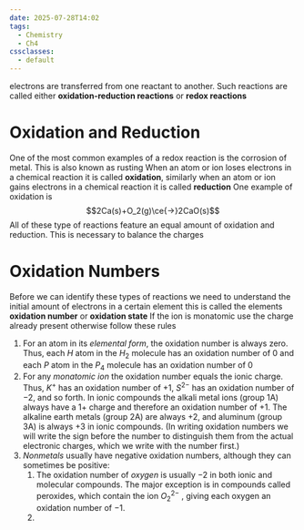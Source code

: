 ```yaml
---
date: 2025-07-28T14:02
tags:
  - Chemistry
  - Ch4
cssclasses:
  - default
---
```

electrons are transferred from one reactant to another. Such reactions are called either **oxidation-reduction reactions** or **redox reactions**

# Oxidation and Reduction
One of the most common examples of a redox reaction is the corrosion of metal. This is also known as rusting
When an atom or ion loses electrons in a chemical reaction it is called **oxidation**, similarly when an atom or ion gains electrons in a chemical reaction it is called **reduction**
One example of oxidation is$$2Ca(s)+O_2(g)\ce{->}2CaO(s)$$
All of these type of reactions feature an equal amount of oxidation and reduction. This is necessary to balance the charges

# Oxidation Numbers
Before we can identify these types of reactions we need to understand the initial amount of electrons in a certain element this is called the elements **oxidation number** or **oxidation state**
If the ion is monatomic use the charge already present otherwise follow these rules
1. For an atom in its *elemental form*, the oxidation number is always zero. Thus, each $H$ atom in the $H_2$ molecule has an oxidation number of 0 and each $P$ atom in the $P_4$ molecule has an oxidation number of 0
2. For any *monatomic ion* the oxidation number equals the ionic charge. Thus, $K^+$ has an oxidation number of $+1$, $S^{2-}$ has an oxidation number of $-2$, and so forth. In ionic compounds the alkali metal ions (group 1A) always have a $1+$ charge and therefore an oxidation number of $+1$. The alkaline earth metals (group 2A) are always $+2$, and aluminum (group 3A) is always $+3$ in ionic compounds. (In writing oxidation numbers we will write the sign before the number to distinguish them from the actual electronic charges, which we write with the number first.)
3. *Nonmetals* usually have negative oxidation numbers, although they can sometimes be positive:
	1. The oxidation number of *oxygen* is usually $-2$ in both ionic and molecular compounds. The major exception is in compounds called peroxides, which contain the ion $O_2^{2-}$ , giving each oxygen an oxidation number of $-1$.
	2. 